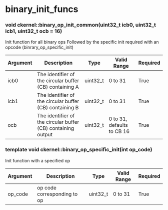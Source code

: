 # binary_init_funcs

### void ckernel::binary_op_init_common(uint32_t icb0, uint32_t icb1, uint32_t ocb = 16)

Init function for all binary ops Followed by the specific init required with an opcode (binrary_op_specific_init) 

| Argument      | Description                                                  | Type      | Valid Range                | Required       |
|---------------|--------------------------------------------------------------|-----------|----------------------------|----------------|
| icb0          | The identifier of the circular buffer (CB) containing A      | uint32_t  | 0 to 31                    | True           |
| icb1          | The identifier of the circular buffer (CB) containing B      | uint32_t  | 0 to 31                    | True           |
| ocb           | The identifier of the circular buffer (CB) containing output | uint32_t  | 0 to 31, defaults to CB 16 | True           |

### template<bool full_init = false> void ckernel::binary_op_specific_init(int op_code)

Init function with a specified op 

| Argument      | Description                 | Type      | Valid Range      | Required       |
|---------------|-----------------------------|-----------|------------------|----------------|
| op_code       | op code corresponding to op | uint32_t  | 0 to 31          | True           |
